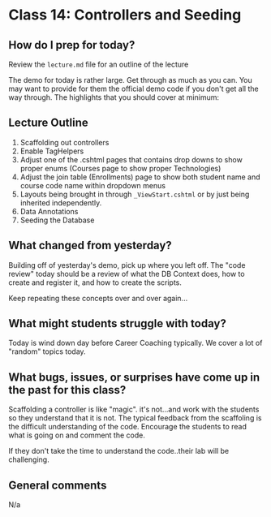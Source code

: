 # Class 14: Controllers and Seeding

## How do I prep for today?
Review the `lecture.md` file for an outline of the lecture

The demo for today is rather large. Get through as much as you can. You may want to
provide for them the official demo code if you don't get all the way through. The highlights that you should cover at minimum:

## Lecture Outline

1. Scaffolding out controllers
2. Enable TagHelpers
3. Adjust one of the .cshtml pages that contains drop downs to show proper enums (Courses page to show proper Technologies)
4. Adjust the join table (Enrollments) page to show both student name and course code name within dropdown menus
5. Layouts being brought in through `_ViewStart.cshtml` or by just being  inherited independently. 
6. Data Annotations
7. Seeding the Database 


## What changed from yesterday? 

Building off of yesterday's demo, pick up where you left off. 
The "code review" today should be a review of what the DB Context does, how
to create and register it, and how to create the scripts.

Keep repeating these concepts over and over again...

## What might students struggle with today?  
Today is wind down day before Career Coaching typically. We cover a lot of "random" topics today.

## What bugs, issues, or surprises have come up in the past for this class?
Scaffolding a controller is like "magic". it's not...and work with the students so they understand that it is not. The typical feedback from the scaffoling is the difficult understanding of the code. Encourage the students to read what is going on and comment the code. 

If they don't take the time to understand the code..their lab will be challenging.

## General comments
N/a